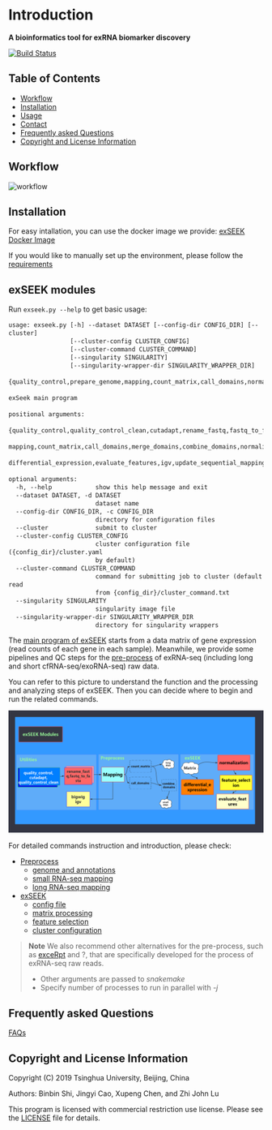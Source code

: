# Introduction

**A bioinformatics tool for exRNA biomarker discovery**

[![Build Status](https://travis-ci.com/lulab/exSeek-dev.svg?token=CyRgUWsqWCctKvAxMXto&branch=master)](https://travis-ci.com/lulab/exSeek-dev)

## Table of Contents

- [Workflow](#Workflow)
- [Installation](#installation)
- [Usage](#basic-usage-of-exseek)
- [Contact](#contact)
- [Frequently asked Questions](#frequently-asked-questions)
- [Copyright and License Information](#copyright-and-license-information)

## Workflow

![workflow](.gitbook/assets/whole_pipe.png)

## Installation

For easy intallation, you can use the docker image we provide: [exSEEK Docker Image]()

If you would like to manually set up the environment, please follow the [requirements](https://exseek.gitbook.io/docs/installation)


## exSEEK modules

Run `exseek.py --help` to get basic usage:

```text
usage: exseek.py [-h] --dataset DATASET [--config-dir CONFIG_DIR] [--cluster]
                 [--cluster-config CLUSTER_CONFIG]
                 [--cluster-command CLUSTER_COMMAND]
                 [--singularity SINGULARITY]
                 [--singularity-wrapper-dir SINGULARITY_WRAPPER_DIR]
                 {quality_control,prepare_genome,mapping,count_matrix,call_domains,normalization,feature_selection,update_sequential_mapping,update_singularity_wrappers}

exSeek main program

positional arguments:
  {quality_control,quality_control_clean,cutadapt,rename_fastq,fastq_to_fasta,prepare_genome,bigwig,
  mapping,count_matrix,call_domains,merge_domains,combine_domains,normalization,feature_selection,
  differential_expression,evaluate_features,igv,update_sequential_mapping,update_singularity_wrappers}

optional arguments:
  -h, --help            show this help message and exit
  --dataset DATASET, -d DATASET
                        dataset name
  --config-dir CONFIG_DIR, -c CONFIG_DIR
                        directory for configuration files
  --cluster             submit to cluster
  --cluster-config CLUSTER_CONFIG
                        cluster configuration file ({config_dir}/cluster.yaml
                        by default)
  --cluster-command CLUSTER_COMMAND
                        command for submitting job to cluster (default read
                        from {config_dir}/cluster_command.txt
  --singularity SINGULARITY
                        singularity image file
  --singularity-wrapper-dir SINGULARITY_WRAPPER_DIR
                        directory for singularity wrappers
```


The [main program of exSEEK](https://github.com/lulab/exSEEK/tree/master/exSEEK) starts from a data matrix of gene expression (read counts of each gene in each sample). Meanwhile, we provide some pipelines and QC steps for the [pre-process](https://github.com/lulab/exSEEK/tree/master/pre-process) of exRNA-seq (including long and short  cfRNA-seq/exoRNA-seq) raw data. 

You can refer to this picture to understand the function and the processing and analyzing steps of exSEEK. Then you can decide where to begin and run the related commands.


![exSEEK modules](.gitbook/assets/exseek_modules.png)


For detailed commands instruction and introduction, please check:
- [Preprocess](pre-process)
  - [genome and annotations](pre-process/genome_and_annotations.md)
  - [small RNA-seq mapping](pre-process/small_rna_mapping.md)
  - [long RNA-seq mapping](pre-process/long_rna_mapping.md)
- [exSEEK](exseek)
  - [config file](exseek/configuration.md)
  - [matrix processing](exseek/matrix_processing.md)
  - [feature selection](exseek/feature_selection.md)
  - [cluster configuration](exseek/cluster_configuration.md)
  



> **Note**
> We also recommend other alternatives for the pre-process, such as [exceRpt](https://github.com/gersteinlab/exceRpt) and ?, that are specifically developed for the process of exRNA-seq raw reads.
> * Other arguments are passed to *snakemake*
> * Specify number of processes to run in parallel with *-j*


## Frequently asked Questions

[FAQs](https://github.com/lulab/exSEEK_docs/tree/dd93c0deb8978e7aa0276d6fdf40ae288e5d42fa/FAQ.md)


## Copyright and License Information
Copyright (C) 2019 Tsinghua University, Beijing, China 

Authors: Binbin Shi, Jingyi Cao, Xupeng Chen, and Zhi John Lu 

This program is licensed with commercial restriction use license. Please see the [LICENSE](http://exseek.ncrnalab.org/LICEN) file for details.
